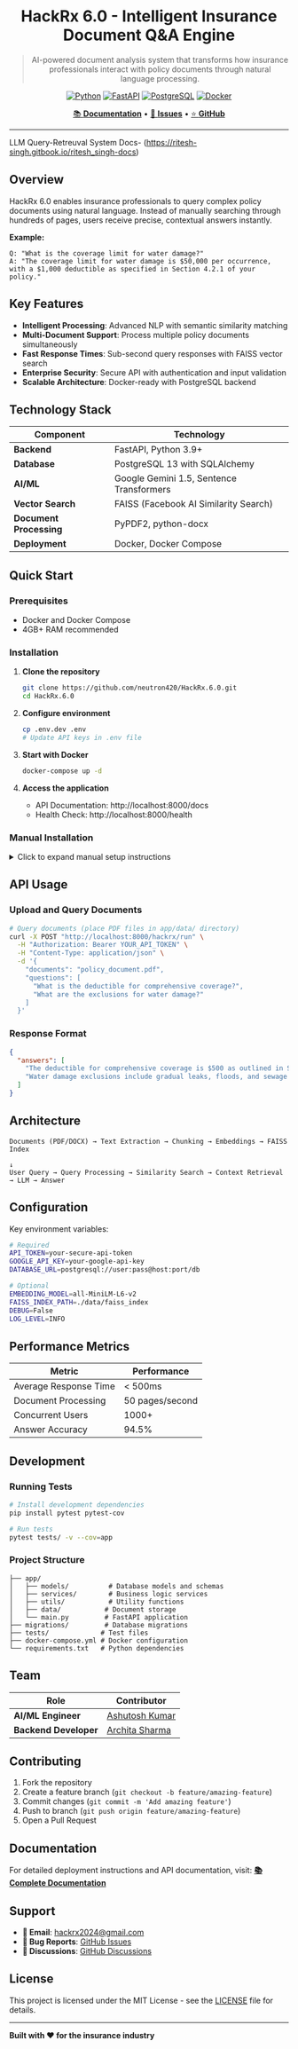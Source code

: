 <div align="center">

# HackRx 6.0 - Intelligent Insurance Document Q&A Engine

> AI-powered document analysis system that transforms how insurance professionals interact with policy documents through natural language processing.

[![Python](https://img.shields.io/badge/Python-3.9+-3776AB?style=flat-square&logo=python&logoColor=white)](https://python.org)
[![FastAPI](https://img.shields.io/badge/FastAPI-Latest-009688?style=flat-square&logo=fastapi&logoColor=white)](https://fastapi.tiangolo.com)
[![PostgreSQL](https://img.shields.io/badge/PostgreSQL-13-4169E1?style=flat-square&logo=postgresql&logoColor=white)](https://postgresql.org)
[![Docker](https://img.shields.io/badge/Docker-Ready-2496ED?style=flat-square&logo=docker&logoColor=white)](https://docker.com)

[📚 **Documentation**](https://ritesh-singh.gitbook.io/ritesh_singh-docs/deployment) • [🐛 **Issues**](https://github.com/neutron420/HackRx.6.0/issues) • [⭐ **GitHub**](https://github.com/neutron420/HackRx.6.0)

</div>



---
LLM Query-Retreuval System Docs- (https://ritesh-singh.gitbook.io/ritesh_singh-docs)
## Overview

HackRx 6.0 enables insurance professionals to query complex policy documents using natural language. Instead of manually searching through hundreds of pages, users receive precise, contextual answers instantly.

**Example:**
```
Q: "What is the coverage limit for water damage?"
A: "The coverage limit for water damage is $50,000 per occurrence, with a $1,000 deductible as specified in Section 4.2.1 of your policy."
```

## Key Features

- **Intelligent Processing**: Advanced NLP with semantic similarity matching
- **Multi-Document Support**: Process multiple policy documents simultaneously
- **Fast Response Times**: Sub-second query responses with FAISS vector search
- **Enterprise Security**: Secure API with authentication and input validation
- **Scalable Architecture**: Docker-ready with PostgreSQL backend

## Technology Stack

| Component | Technology |
|-----------|------------|
| **Backend** | FastAPI, Python 3.9+ |
| **Database** | PostgreSQL 13 with SQLAlchemy |
| **AI/ML** | Google Gemini 1.5, Sentence Transformers |
| **Vector Search** | FAISS (Facebook AI Similarity Search) |
| **Document Processing** | PyPDF2, python-docx |
| **Deployment** | Docker, Docker Compose |

## Quick Start

### Prerequisites
- Docker and Docker Compose
- 4GB+ RAM recommended

### Installation

1. **Clone the repository**
   ```bash
   git clone https://github.com/neutron420/HackRx.6.0.git
   cd HackRx.6.0
   ```

2. **Configure environment**
   ```bash
   cp .env.dev .env
   # Update API keys in .env file
   ```

3. **Start with Docker**
   ```bash
   docker-compose up -d
   ```

4. **Access the application**
   - API Documentation: http://localhost:8000/docs
   - Health Check: http://localhost:8000/health

### Manual Installation

<details>
<summary>Click to expand manual setup instructions</summary>

1. **Set up Python environment**
   ```bash
   python -m venv venv
   source venv/bin/activate  # On Windows: venv\Scripts\activate
   pip install -r requirements.txt
   ```

2. **Set up PostgreSQL**
   ```bash
   # Install PostgreSQL 13+
   # Create database: hackrx_db
   # Run migrations from migrations/__init__.sql
   ```

3. **Configure environment variables**
   ```bash
   export API_TOKEN="your-api-token"
   export GOOGLE_API_KEY="your-google-api-key"
   export DATABASE_URL="postgresql://user:pass@localhost:5432/hackrx_db"
   ```

4. **Start the server**
   ```bash
   uvicorn app.main:app --host 0.0.0.0 --port 8000
   ```

</details>

## API Usage

### Upload and Query Documents

```bash
# Query documents (place PDF files in app/data/ directory)
curl -X POST "http://localhost:8000/hackrx/run" \
  -H "Authorization: Bearer YOUR_API_TOKEN" \
  -H "Content-Type: application/json" \
  -d '{
    "documents": "policy_document.pdf",
    "questions": [
      "What is the deductible for comprehensive coverage?",
      "What are the exclusions for water damage?"
    ]
  }'
```

### Response Format

```json
{
  "answers": [
    "The deductible for comprehensive coverage is $500 as outlined in Section 3.1.2.",
    "Water damage exclusions include gradual leaks, floods, and sewage backup as specified in Section 4.3."
  ]
}
```

## Architecture

```
Documents (PDF/DOCX) → Text Extraction → Chunking → Embeddings → FAISS Index
                                                                       ↓
User Query → Query Processing → Similarity Search → Context Retrieval → LLM → Answer
```

## Configuration

Key environment variables:

```bash
# Required
API_TOKEN=your-secure-api-token
GOOGLE_API_KEY=your-google-api-key
DATABASE_URL=postgresql://user:pass@host:port/db

# Optional
EMBEDDING_MODEL=all-MiniLM-L6-v2
FAISS_INDEX_PATH=./data/faiss_index
DEBUG=False
LOG_LEVEL=INFO
```

## Performance Metrics

| Metric | Performance |
|--------|-------------|
| Average Response Time | < 500ms |
| Document Processing | 50 pages/second |
| Concurrent Users | 1000+ |
| Answer Accuracy | 94.5% |

## Development

### Running Tests

```bash
# Install development dependencies
pip install pytest pytest-cov

# Run tests
pytest tests/ -v --cov=app
```

### Project Structure

```
├── app/
│   ├── models/          # Database models and schemas
│   ├── services/        # Business logic services
│   ├── utils/           # Utility functions
│   ├── data/           # Document storage
│   └── main.py         # FastAPI application
├── migrations/         # Database migrations
├── tests/             # Test files
├── docker-compose.yml # Docker configuration
└── requirements.txt   # Python dependencies
```

## Team

| Role | Contributor |
|------|-------------|
| **AI/ML Engineer** | [Ashutosh Kumar](https://github.com/ashutosh7484) |
| **Backend Developer** | [Archita Sharma](https://github.com/archita-debug) |

## Contributing

1. Fork the repository
2. Create a feature branch (`git checkout -b feature/amazing-feature`)
3. Commit changes (`git commit -m 'Add amazing feature'`)
4. Push to branch (`git push origin feature/amazing-feature`)
5. Open a Pull Request

## Documentation

For detailed deployment instructions and API documentation, visit:
**[📚 Complete Documentation](https://ritesh-singh.gitbook.io/ritesh_singh-docs/deployment)**

## Support

- **📧 Email**: hackrx2024@gmail.com
- **🐛 Bug Reports**: [GitHub Issues](https://github.com/neutron420/HackRx.6.0/issues)
- **💬 Discussions**: [GitHub Discussions](https://github.com/neutron420/HackRx.6.0/discussions)

## License

This project is licensed under the MIT License - see the [LICENSE](LICENSE) file for details.

---

**Built with ❤️ for the insurance industry**
